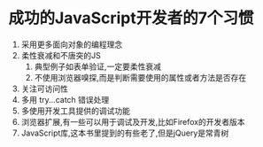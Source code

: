 # 成功的JavaScript开发者的7个习惯

1. 采用更多面向对象的编程理念
2. 柔性衰减和不唐突的JS
    1. 典型例子如表单验证,一定要柔性衰减
    2. 不使用浏览器嗅探,而是判断需要使用的属性或者方法是否存在
3. 关注可访问性
4. 多用 try...catch 错误处理
5. 多使用开发工具提供的调试功能
6. 浏览器扩展,有一些可以用于调试及开发,比如Firefox的开发者版本
7. JavaScript库,这本书里提到的有些老了,但是jQuery是常青树
